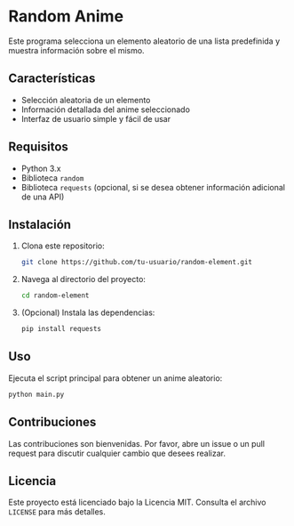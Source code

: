 # Random Anime

Este programa selecciona un elemento aleatorio de una lista predefinida y muestra información sobre el mismo.

## Características

- Selección aleatoria de un elemento
- Información detallada del anime seleccionado
- Interfaz de usuario simple y fácil de usar

## Requisitos

- Python 3.x
- Biblioteca `random`
- Biblioteca `requests` (opcional, si se desea obtener información adicional de una API)

## Instalación

1. Clona este repositorio:
    ```bash
    git clone https://github.com/tu-usuario/random-element.git
    ```
2. Navega al directorio del proyecto:
    ```bash
    cd random-element
    ```
3. (Opcional) Instala las dependencias:
    ```bash
    pip install requests
    ```

## Uso

Ejecuta el script principal para obtener un anime aleatorio:
```bash
python main.py
```

## Contribuciones

Las contribuciones son bienvenidas. Por favor, abre un issue o un pull request para discutir cualquier cambio que desees realizar.

## Licencia

Este proyecto está licenciado bajo la Licencia MIT. Consulta el archivo `LICENSE` para más detalles.
